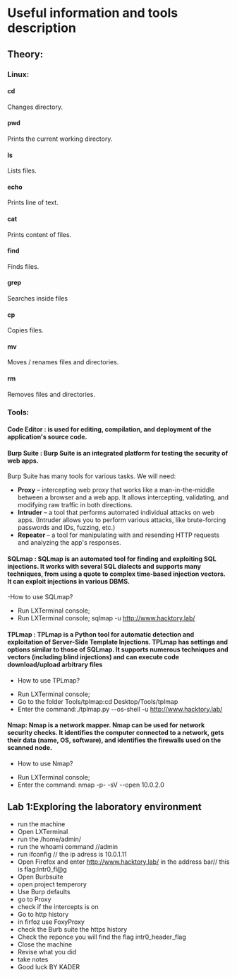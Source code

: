 # Useful information and tools description
## Theory:
### Linux:
#### **cd**
 Changes directory.
#### **pwd**
Prints the current working directory.
#### **ls**
Lists files.
#### **echo**
Prints line of text.
#### **cat**
Prints content of files.
#### **find**
Finds files.
#### **grep**
Searches inside files
#### **cp**
Copies files.
#### **mv**
Moves / renames files and directories.
#### **rm**
Removes files and directories.

### Tools:
#### Code Editor : is used for editing, compilation, and deployment of the application's source code.

#### Burp Suite : Burp Suite is an integrated platform for testing the security of web apps.
Burp Suite has many tools for various tasks. We will need:
- **Proxy** – intercepting web proxy that works like a man-in-the-middle between a browser and a web app. It allows intercepting, validating, and modifying raw traffic in both directions.
- **Intruder** – a tool that performs automated individual attacks on web apps.
  (Intruder allows you to perform various attacks, like brute-forcing passwords and IDs, fuzzing, etc.)
- **Repeater** – a tool for manipulating with and resending HTTP requests and analyzing the app's responses.

#### SQLmap : SQLmap is an automated tool for finding and exploiting SQL injections. It works with several SQL dialects and supports many techniques, from using a quote to complex time-based injection vectors. It can exploit injections in various DBMS.
-How to use SQLmap?
+ Run LXTerminal console;
+ Run LXTerminal console; sqlmap -u http://www.hacktory.lab/
  
#### TPLmap : TPLmap is a Python tool for automatic detection and exploitation of Server-Side Template Injections. TPLmap has settings and options similar to those of SQLmap. It supports numerous techniques and vectors (including blind injections) and can execute code download/upload arbitrary files
- How to use TPLmap?
+ Run LXTerminal console;
+ Go to the folder Tools/tplmap:cd Desktop/Tools/tplmap
+ Enter the command:./tplmap.py --os-shell -u http://www.hacktory.lab/

#### Nmap: Nmap is a network mapper. Nmap can be used for network security checks. It identifies the computer connected to a network, gets their data (name, OS, software), and identifies the firewalls used on the scanned node.
- How to use Nmap?
+ Run LXTerminal console;
+ Enter the command: nmap -p- -sV --open 10.0.2.0

## Lab 1:Exploring the laboratory environment
- run the machine 
- Open LXTerminal
- run the /home/admin/
- run the whoami command //admin
- run ifconfig // the ip adress is 10.0.1.11
- Open Firefox and enter http://www.hacktory.lab/ in the address bar// this is flag:Intr0_fl@g
- Open Burbsuite 
- open project temperory
- Use Burp defaults
- go to Proxy
- check if the intercepts is on
- Go to http history
- in firfoz use FoxyProxy
- check the Burb suite the https history
- Check the reponce you will find the flag intr0_header_flag
- Close the machine
- Revise what you did
- take notes
- Good luck BY KADER
  










